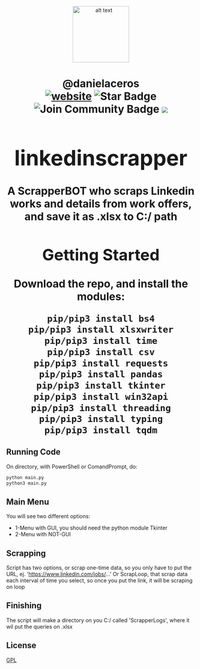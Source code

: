 <html>
<div align="center">
<img src="https://play-lh.googleusercontent.com/kMofEFLjobZy_bCuaiDogzBcUT-dz3BBbOrIEjJ-hqOabjK8ieuevGe6wlTD15QzOqw" alt="alt text" width="150" height="150"></img>
</div>
<h1 align="center">@danielaceros
<div align="center">
<a href=https://github.com/danielaceros><img src="https://img.shields.io/static/v1?label=&labelColor=505050&message=@danielaceros&color=%230076D6&style=flat&logo=google-chrome&logoColor=%230076D6" alt="website"/></a>
<img src="https://img.shields.io/github/followers/danielaceros?style=social" alt="Star Badge"/>
<a><img src="https://img.shields.io/github/last-commit/danielaceros/linkedinscrapper" alt="Join Community Badge"/></a>
<a><img src="https://img.shields.io/github/repo-size/danielaceros/linkedinscrapper" />
</div>
</html>

# linkedinscrapper
A ScrapperBOT who scraps Linkedin works and details from work offers, and save it as .xlsx to C:/ path
## Getting Started
Download the repo, and install the modules:
```bash
pip/pip3 install bs4
pip/pip3 install xlsxwriter
pip/pip3 install time
pip/pip3 install csv
pip/pip3 install requests
pip/pip3 install pandas
pip/pip3 install tkinter
pip/pip3 install win32api
pip/pip3 install threading
pip/pip3 install typing
pip/pip3 install tqdm
```
## Running Code
On directory, with PowerShell or ComandPrompt, do:
```bash
python main.py
python3 main.py
```
## Main Menu
You will see two different options:
* 1-Menu with GUI, you should need the python module Tkinter
* 2-Menu with NOT-GUI
## Scrapping
Script has two options, or scrap one-time data, so you only have to put the URL, ej. 'https://www.linkedin.com/jobs/...'
Or ScrapLoop, that scrap data each interval of time you select, so once you put the link, it will be scraping on loop
## Finishing
The script will make a directory on you C:/ called 'ScrapperLogs', where it wil put the queries on .xlsx
## License
[GPL](https://choosealicense.com/licenses/gpl-3.0/)
